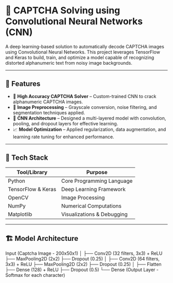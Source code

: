 # 🤖 CAPTCHA Solving using Convolutional Neural Networks (CNN)

A deep learning-based solution to automatically decode CAPTCHA images using Convolutional Neural Networks. This project leverages TensorFlow and Keras to build, train, and optimize a model capable of recognizing distorted alphanumeric text from noisy image backgrounds.

---

## 📌 Features

- 🎯 **High Accuracy CAPTCHA Solver** – Custom-trained CNN to crack alphanumeric CAPTCHA images.
- 🧹 **Image Preprocessing** – Grayscale conversion, noise filtering, and segmentation techniques applied.
- 🧠 **CNN Architecture** – Designed a multi-layered model with convolution, pooling, and dropout layers for effective learning.
- 📈 **Model Optimization** – Applied regularization, data augmentation, and learning rate tuning for enhanced performance.

---

## 🧠 Tech Stack

| Tool/Library | Purpose |
|--------------|---------|
| Python       | Core Programming Language |
| TensorFlow & Keras | Deep Learning Framework |
| OpenCV       | Image Processing |
| NumPy        | Numerical Computations |
| Matplotlib   | Visualizations & Debugging |

---


## 🏗️ Model Architecture

Input (Captcha Image - 200x50x1)
│
├── Conv2D (32 filters, 3x3) + ReLU
├── MaxPooling2D (2x2)
├── Dropout (0.25)
│
├── Conv2D (64 filters, 3x3) + ReLU
├── MaxPooling2D (2x2)
├── Dropout (0.25)
│
├── Flatten
├── Dense (128) + ReLU
├── Dropout (0.5)
└── Dense (Output Layer - Softmax for each character)
